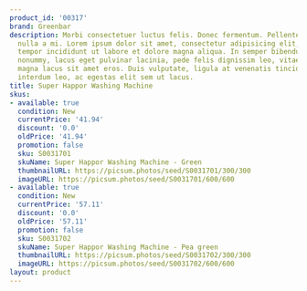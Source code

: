 ```yaml
---
product_id: '00317'
brand: Greenbar
description: Morbi consectetuer luctus felis. Donec fermentum. Pellentesque malesuada
  nulla a mi. Lorem ipsum dolor sit amet, consectetur adipisicing elit, sed do eiusmod
  tempor incididunt ut labore et dolore magna aliqua. In semper bibendum libero.Proin
  nonummy, lacus eget pulvinar lacinia, pede felis dignissim leo, vitae tristique
  magna lacus sit amet eros. Duis vulputate, ligula at venenatis tincidunt, orci nunc
  interdum leo, ac egestas elit sem ut lacus.
title: Super Happor Washing Machine
skus:
- available: true
  condition: New
  currentPrice: '41.94'
  discount: '0.0'
  oldPrice: '41.94'
  promotion: false
  sku: S0031701
  skuName: Super Happor Washing Machine - Green
  thumbnailURL: https://picsum.photos/seed/S0031701/300/300
  imageURL: https://picsum.photos/seed/S0031701/600/600
- available: true
  condition: New
  currentPrice: '57.11'
  discount: '0.0'
  oldPrice: '57.11'
  promotion: false
  sku: S0031702
  skuName: Super Happor Washing Machine - Pea green
  thumbnailURL: https://picsum.photos/seed/S0031702/300/300
  imageURL: https://picsum.photos/seed/S0031702/600/600
layout: product
---
```

